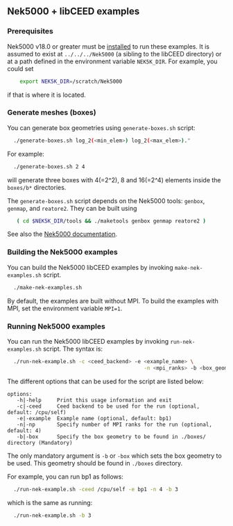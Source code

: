 ## Nek5000 + libCEED examples

### Prerequisites

Nek5000 v18.0 or greater must be [installed](https://nek5000.mcs.anl.gov/getstarted/) to run
these examples.  It is assumed to exist at `../../../Nek5000` (a sibling to the
libCEED directory) or at a path defined in the environment variable `NEK5K_DIR`.
For example, you could set
```sh
    export NEK5K_DIR=/scratch/Nek5000
```
if that is where it is located.

### Generate meshes (boxes)

You can generate box geometries using `generate-boxes.sh` script:
```sh
  ./generate-boxes.sh log_2(<min_elem>) log_2(<max_elem>)."
```
For example:
```sh
  ./generate-boxes.sh 2 4
```
will generate three boxes with 4(=2^2), 8 and 16(=2^4) elements inside the
`boxes/b*` directories.

The `generate-boxes.sh` script depends on the Nek5000 tools: `genbox`, `genmap`,
and `reatore2`. They can be built using
```sh
   ( cd $NEK5K_DIR/tools && ./maketools genbox genmap reatore2 )
```
See also the [Nek5000 documentation](https://nek5000.mcs.anl.gov/getstarted/).

### Building the Nek5000 examples

You can build the Nek5000 libCEED examples by invoking `make-nek-examples.sh` script.
```sh
  ./make-nek-examples.sh
```

By default, the examples are built without MPI. To build the examples with MPI,
set the environment variable `MPI=1`.

### Running Nek5000 examples

You can run the Nek5000 libCEED examples by invoking `run-nek-examples.sh`
script. The syntax is:
```sh
  ./run-nek-example.sh -c <ceed_backend> -e <example_name> \
                                            -n <mpi_ranks> -b <box_geometry>
```
The different options that can be used for the script are listed below:
```
options:
   -h|-help     Print this usage information and exit
   -c|-ceed     Ceed backend to be used for the run (optional, default: /cpu/self)
   -e|-example  Example name (optional, default: bp1)
   -n|-np       Specify number of MPI ranks for the run (optional, default: 4)
   -b|-box      Specify the box geometry to be found in ./boxes/ directory (Mandatory)
```
The only mandatory argument is `-b` or `-box` which sets the box geometry to be
used. This geometry should be found in `./boxes` directory.

For example, you can run bp1 as follows:
```sh
  ./run-nek-example.sh -ceed /cpu/self -e bp1 -n 4 -b 3
```
which is the same as running:
```sh
  ./run-nek-example.sh -b 3
```
